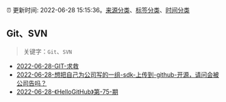 :alarm_clock: 更新时间: 2022-06-28 15:15:36。[来源分类](../README.md)、[标签分类](../TAGS.md)、[时间分类](../TIMELINE.md)

## Git、SVN


> 关键字：`Git`、`SVN`



- [2022-06-28-GIT-求救](https://www.v2ex.com/t/862787) 
- [2022-06-28-想把自己为公司写的一组-sdk-上传到-github-开源，请问会被公司告吗？](https://www.v2ex.com/t/862753) 
- [2022-06-28-《HelloGitHub》第-75-期](https://toutiao.io/k/blaigj9) 